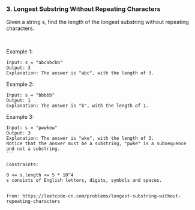 ### 3. Longest Substring Without Repeating Characters

Given a string s, find the length of the longest substring without repeating characters.

 

Example 1:
```
Input: s = "abcabcbb"
Output: 3
Explanation: The answer is "abc", with the length of 3.
```

Example 2:
```
Input: s = "bbbbb"
Output: 1
Explanation: The answer is "b", with the length of 1.
```

Example 3:
```
Input: s = "pwwkew"
Output: 3
Explanation: The answer is "wke", with the length of 3.
Notice that the answer must be a substring, "pwke" is a subsequence and not a substring.
``` 

Constraints:

0 <= s.length <= 5 * 10^4
s consists of English letters, digits, symbols and spaces.


from: https://leetcode-cn.com/problems/longest-substring-without-repeating-characters
